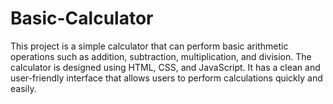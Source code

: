 # Basic-Calculator
This project is a simple calculator that can perform basic arithmetic operations such as addition, subtraction, multiplication, and division. The calculator is designed using HTML, CSS, and JavaScript. It has a clean and user-friendly interface that allows users to perform calculations quickly and easily.
